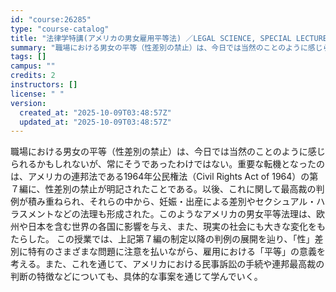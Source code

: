 ```yaml
---
id: "course:26285"
type: "course-catalog"
title: "法律学特講(アメリカの男女雇用平等法) ／LEGAL SCIENCE, SPECIAL LECTURE"
summary: "職場における男女の平等（性差別の禁止）は、今日では当然のことのように感じられるかもしれないが、常にそうであったわけではない。重要な転機となったのは、アメリカの連邦法である1964年公民権法（Civil Rights Act of 1964）…"
tags: []
campus: ""
credits: 2
instructors: []
license: " "
version:
  created_at: "2025-10-09T03:48:57Z"
  updated_at: "2025-10-09T03:48:57Z"
---
```


職場における男女の平等（性差別の禁止）は、今日では当然のことのように感じられるかもしれないが、常にそうであったわけではない。重要な転機となったのは、アメリカの連邦法である1964年公民権法（Civil Rights Act of 1964）の第７編に、性差別の禁止が明記されたことである。以後、これに関して最高裁の判例が積み重ねられ、それらの中から、妊娠・出産による差別やセクシュアル・ハラスメントなどの法理も形成された。このようなアメリカの男女平等法理は、欧州や日本を含む世界の各国に影響を与え、また、現実の社会にも大きな変化をもたらした。 この授業では、上記第７編の制定以降の判例の展開を辿り、「性」差別に特有のさまざまな問題に注意を払いながら、雇用における「平等」の意義を考える。また、これを通じて、アメリカにおける民事訴訟の手続や連邦最高裁の判断の特徴などについても、具体的な事案を通じて学んでいく。
